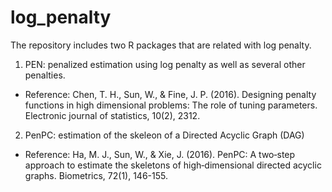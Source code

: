 # log_penalty
 
The repository includes two R packages that are related with log penalty. 

1. PEN: penalized estimation using log penalty as well as several other penalties. 

* Reference: Chen, T. H., Sun, W., & Fine, J. P. (2016). Designing penalty functions in high dimensional problems: The role of tuning parameters. Electronic journal of statistics, 10(2), 2312.

2. PenPC: estimation of the skeleon of a Directed Acyclic Graph (DAG)

* Reference: Ha, M. J., Sun, W., & Xie, J. (2016). PenPC: A two‐step approach to estimate the skeletons of high‐dimensional directed acyclic graphs. Biometrics, 72(1), 146-155.
